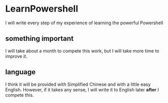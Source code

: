 # LearnPowershell
I will write every step of my experience of learning the powerful Powershell

## something important
I will take about a month to compete this work, but I will take more time to improve it.

## language
I think it will be provided with Simplified Chinese and with a little easy English. However, if it takes any sense, I will write it to English later **after** I compete this.
